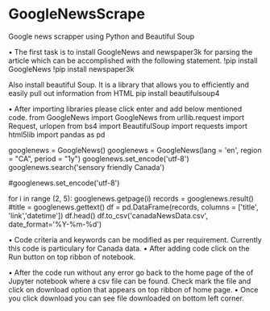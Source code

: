 # GoogleNewsScrape
Google news scrapper using Python and Beautiful Soup

•	The first task is to install GoogleNews and newspaper3k for parsing the article which can be accomplished with the following statement.
!pip install GoogleNews
!pip install newspaper3k
 
Also install beautiful Soup. It is a library that allows you to efficiently and easily pull out information from HTML
pip install beautifulsoup4
 
•	After importing libraries please click enter and add below mentioned code.
from GoogleNews import GoogleNews
from urllib.request import Request, urlopen
from bs4 import BeautifulSoup
import requests
import html5lib
import pandas as pd

googlenews = GoogleNews()
googlenews = GoogleNews(lang = 'en', region = "CA", period = "1y")
googlenews.set_encode('utf-8')
googlenews.search('sensory friendly Canada')

#googlenews.set_encode('utf-8')

for i in range (2, 5):
    googlenews.getpage(i)
    records = googlenews.result()
#title = googlenews.gettext()
    df = pd.DataFrame(records, columns = ['title', 'link','datetime'])
df.head()
df.to_csv('canadaNewsData.csv', date_format='%Y-%m-%d')

•	Code criteria and keywords can be modified as per requirement. Currently this code is particulary for Canada data.
•	After adding code click on the Run button on top ribbon of notebook.

•	After the code run without any error go back to the home page of the of Jupyter notebook where a csv file can be found. Check mark the file and click on download option that appears on top ribbon of home page. 
•	Once you click download you can see file downloaded on bottom left corner.
